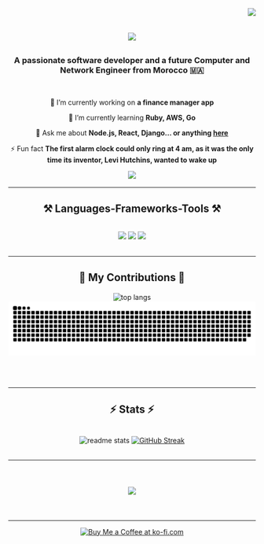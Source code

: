 <img align="right" src="https://visitor-badge.laobi.icu/badge?page_id=chahidanas.chahidanas" />

<h1 align="center">
    <img src="https://readme-typing-svg.herokuapp.com/?font=Righteous&size=35&center=true&vCenter=true&width=500&height=70&duration=4000&lines=Hi+There!+👋;+I'm+Anas+Chahid!;" />
</h1>

<h3 align="center">A passionate software developer and a future Computer and Network Engineer from Morocco 🇲🇦</h3>

<br/>

<div align="center">

🔭 I’m currently working on **a finance manager app**

🌱 I’m currently learning **Ruby, AWS, Go**

💬 Ask me about **Node.js, React, Django... or anything [here](https://github.com/chahidanas/chahidanas/issues)**

⚡ Fun fact **The first alarm clock could only ring at 4 am, as it was the only time its inventor, Levi Hutchins, wanted
to wake up**

 </div>

<div align="center"> 
  <a href="https://linkedin.com/in/chahidanas" target="_blank">
    <img src="https://img.shields.io/badge/LinkedIn-0077B5?style=for-the-badge&logo=linkedin&logoColor=white" />
  </a>
</div>

 <hr/>

<h2 align="center">⚒️ Languages-Frameworks-Tools ⚒️</h2>
<br/>
<div align="center">
    <img src="https://skillicons.dev/icons?i=react,bootstrap,mui,html,css,vscode,github,figma,tailwind,git,r" />
    <img src="https://skillicons.dev/icons?i=webstorm,anaconda,androidstudio,arduino,bash,clion,django,docker,emacs,php,phpstorm,postgres,postman" />
    <img src="https://skillicons.dev/icons?i=vite,nodejs,java,python,pycharm,ubuntu,javascript,c,cpp,java,nextjs" /><br>
</div>

<br/>
<hr/>

<div align="center">
  <h2>🐍 My Contributions 🐍</h2>
  <img width=350 align="center" src="https://github-readme-stats.vercel.app/api/top-langs/?username=chahidanas&hide=HTML&langs_count=8&layout=compact&theme=vue-dark&hide_border=true&border_radius=10&size_weight=0.5&count_weight=0.5&exclude_repo=github-readme-stats" alt="top langs" />
  <br>
  <img alt="snake eating my contributions" src="https://raw.githubusercontent.com/chahidanas/chahidanas/output/github-contribution-grid-snake.svg" />

<br/><br/>
</div>

<hr/>

<h2 align="center">⚡ Stats ⚡</h2>
<br>
<div align=center>
  <img height=170 src="https://github-readme-stats.vercel.app/api?username=chahidanas&show_icons=true&theme=vue-dark&hide_border=true&rank_icon=github&border_radius=10" alt="readme stats" />
  <a href="https://git.io/streak-stats"><img src="https://github-readme-streak-stats-three-alpha.vercel.app?user=chahidanas&theme=vue-dark&hide_border=true&border_radius=10&card_width=407&card_height=170" alt="GitHub Streak" /></a>
</div>

<br/>

<hr/>

<br/>

<h3 align="center">
    <img src="https://readme-typing-svg.herokuapp.com/?font=Righteous&size=35&center=true&vCenter=true&width=500&height=70&duration=4000&lines=I'm+always+down+to+work+😁;+Message+me+on+Linkedin!;+See+you+soon+.+.+.+!;+And+thank+you+for+visiting!+✌️;" />
</h3>

<br/>
<hr/>

<div align="center">
<a href='https://ko-fi.com/K3K3ZJ6WW' target='_blank'><img height='64' style='border:0px;height:64px;' src='https://storage.ko-fi.com/cdn/kofi1.png?v=3' border='0' alt='Buy Me a Coffee at ko-fi.com' /></a>
</div>
<br/>
<!---
- 👋 Hi, I’m @chahidanas
- 👀 I’m interested in ...
- 🌱 I’m currently learning ...
- 💞️ I’m looking to collaborate on ...
- 📫 How to reach me ...
- 😄 Pronouns: ...
- ⚡ Fun fact: ...


chahidanas/chahidanas is a ✨ special ✨ repository because its `README.md` (this file) appears on your GitHub profile.
You can click the Preview link to take a look at your changes.
--->
